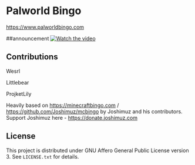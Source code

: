 # Palworld Bingo

https://www.palworldbingo.com

##announcement 
[![Watch the video](https://img.youtube.com/vi/m2dcioBk_Ec/maxresdefault.jpg)]([https://www.youtube.com/watch?v=m2dcioBk_Ec])

## Contributions
Wesrl

Littlebear

ProjketLily


Heavily based on https://minecraftbingo.com / https://github.com/Joshimuz/mcbingo by Joshimuz and his contributors. Support Joshimuz here - https://donate.joshimuz.com

## License

This project is distributed under GNU Affero General Public License version 3.
See `LICENSE.txt` for details.
